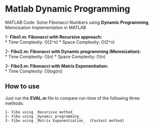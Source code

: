 # Matlab Dynamic Programming 

MATLAB Code: Solve Fibonacci Numbers using **Dynamic Programming**, Memoization Implementation in MATLAB


1- **Fibo1.m: Fibonacci with Recursive approach:**\
    * Time Complexity:   O(2^n)
    * Space Complexity:  O(2^n)
	
2- **Fibo2.m: Fibonacci with Dynamic programming (Memoization):**\
    * Time Complexity:    O(n)
    * Space Complexity:   O(n)

3- **Fibo3.m: Fibonacci with Matrix Exponentiation:**\
	* Time Complexity:    O(log(n))
	
	

## How to use

Just run the **EVAL.m** file to compare run-time of the following three methods:

	1- Fibo using _Recursive method_
	2- Fibo using _Dynamic programming_
	3- Fibo using _Matrix Exponentiation_  (Fastest method)
	
